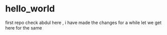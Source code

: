 # hello_world
first repo check
abdul here , i have made the changes for a while let we get here for the same
